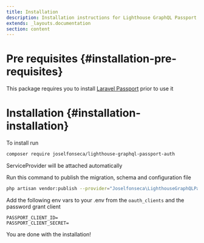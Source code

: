 ```yaml
---
title: Installation
description: Installation instructions for Lighthouse GraphQL Passport Auth
extends: _layouts.documentation
section: content
---
```


# Pre requisites {#installation-pre-requisites}
This package requires you to install [Laravel Passport](https://laravel.com/docs/8.x/passport) prior to use it

# Installation {#installation-installation}
To install run 

``` bash
composer require joselfonseca/lighthouse-graphql-passport-auth
```

ServiceProvider will be attached automatically

Run this command to publish the migration, schema and configuration file
``` bash
php artisan vendor:publish --provider="Joselfonseca\LighthouseGraphQLPassport\Providers\LighthouseGraphQLPassportServiceProvider"
```

Add the following env vars to your .env from the `oauth_clients` and the password grant client

```
PASSPORT_CLIENT_ID=
PASSPORT_CLIENT_SECRET=
```

You are done with the installation!
 
